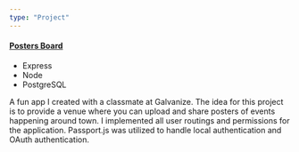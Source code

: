 ```yaml
---
type: "Project"
---
```


<h4>
  <a href="http://checktheposters.herokuapp.com/" target="_blank">Posters Board</a>
</h4>

<ul class="tags">
  <li class="tag">Express</li>
  <li class="tag">Node</li>
  <li class="tag">PostgreSQL</li>
</ul>

A fun app I created with a classmate at Galvanize. The idea for this project is to provide a venue where you can upload and share posters of events happening around town. I implemented all user routings and permissions for the application. Passport.js was utilized to handle local authentication and OAuth authentication.
